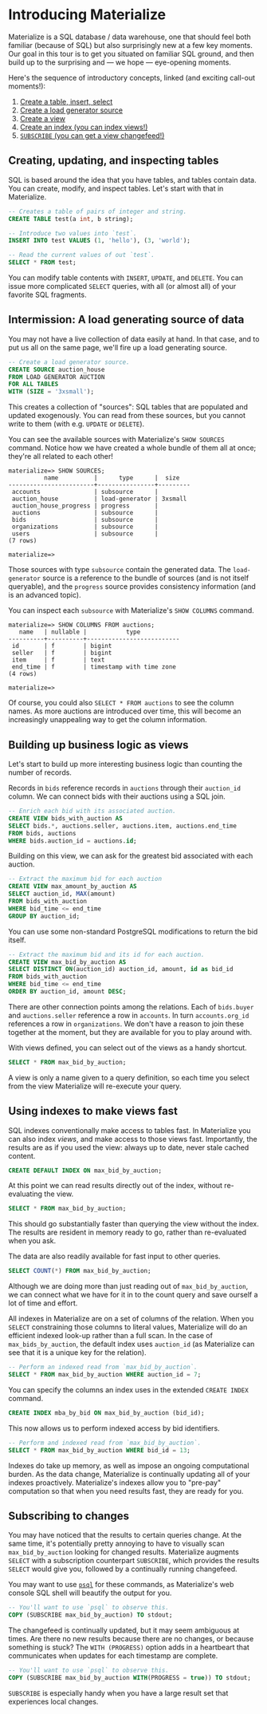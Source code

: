 # Introducing Materialize

Materialize is a SQL database / data warehouse, one that should feel both familiar (because of SQL) but also surprisingly new at a few key moments.
Our goal in this tour is to get you situated on familiar SQL ground, and then build up to the surprising and — we hope — eye-opening moments.

Here's the sequence of introductory concepts, linked (and exciting call-out moments!):
1. [Create a table, insert, select](#creating-updating-and-inspecting-tables)
1. [Create a load generator source](#intermission-a-load-generating-source-of-data)
1. [Create a view](#building-up-business-logic-as-views)
1. [Create an index (you can index views!)](#using-indexes-to-make-views-fast)
1. [`SUBSCRIBE` (you can get a view changefeed!)](#subscribing-to-changes)

## Creating, updating, and inspecting tables

SQL is based around the idea that you have tables, and tables contain data.
You can create, modify, and inspect tables.
Let's start with that in Materialize.

```sql
-- Creates a table of pairs of integer and string.
CREATE TABLE test(a int, b string);
```

```sql
-- Introduce two values into `test`.
INSERT INTO test VALUES (1, 'hello'), (3, 'world');
```

```sql
-- Read the current values of out `test`.
SELECT * FROM test;
```

You can modify table contents with `INSERT`, `UPDATE`, and `DELETE`.
You can issue more complicated `SELECT` queries, with all (or almost all) of your favorite SQL fragments.

## Intermission: A load generating source of data

You may not have a live collection of data easily at hand.
In that case, and to put us all on the same page, we'll fire up a load generating source.

```sql
-- Create a load generator source.
CREATE SOURCE auction_house
FROM LOAD GENERATOR AUCTION
FOR ALL TABLES
WITH (SIZE = '3xsmall');
```
This creates a collection of "sources": SQL tables that are populated and updated exogenously.
You can read from these sources, but you cannot write to them (with e.g. `UPDATE` or `DELETE`).

You can see the available sources with Materialize's `SHOW SOURCES` command.
Notice how we have created a whole bundle of them all at once; they're all related to each other!

```
materialize=> SHOW SOURCES;
          name          |      type      |  size
------------------------+----------------+---------
 accounts               | subsource      |
 auction_house          | load-generator | 3xsmall
 auction_house_progress | progress       |
 auctions               | subsource      |
 bids                   | subsource      |
 organizations          | subsource      |
 users                  | subsource      |
(7 rows)

materialize=>
```
Those sources with type `subsource` contain the generated data.
The `load-generator` source is a reference to the bundle of sources (and is not itself queryable), and the `progress` source provides consistency information (and is an advanced topic).

You can inspect each `subsource` with Materialize's `SHOW COLUMNS` command.
```
materialize=> SHOW COLUMNS FROM auctions;
   name   | nullable |           type
----------+----------+--------------------------
 id       | f        | bigint
 seller   | f        | bigint
 item     | f        | text
 end_time | f        | timestamp with time zone
(4 rows)

materialize=>
```
Of course, you could also `SELECT * FROM auctions` to see the column names.
As more auctions are introduced over time, this will become an increasingly unappealing way to get the column information.

## Building up business logic as views

Let's start to build up more interesting business logic than counting the number of records.

Records in `bids` reference records in `auctions` through their `auction_id` column.
We can connect bids with their auctions using a SQL join.
```sql
-- Enrich each bid with its associated auction.
CREATE VIEW bids_with_auction AS
SELECT bids.*, auctions.seller, auctions.item, auctions.end_time
FROM bids, auctions
WHERE bids.auction_id = auctions.id;
```

Building on this view, we can ask for the greatest bid associated with each auction.
```sql
-- Extract the maximum bid for each auction
CREATE VIEW max_amount_by_auction AS
SELECT auction_id, MAX(amount)
FROM bids_with_auction
WHERE bid_time <= end_time
GROUP BY auction_id;
```

You can use some non-standard PostgreSQL modifications to return the bid itself.
```sql
-- Extract the maximum bid and its id for each auction.
CREATE VIEW max_bid_by_auction AS
SELECT DISTINCT ON(auction_id) auction_id, amount, id as bid_id
FROM bids_with_auction
WHERE bid_time <= end_time
ORDER BY auction_id, amount DESC;
```

There are other connection points among the relations.
Each of `bids.buyer` and `auctions.seller` reference a row in `accounts`.
In turn `accounts.org_id` references a row in `organizations`.
We don't have a reason to join these together at the moment, but they are available for you to play around with.

With views defined, you can select out of the views as a handy shortcut.
```sql
SELECT * FROM max_bid_by_auction;
```
A view is only a name given to a query definition, so each time you select from the view Materialize will re-execute your query.

## Using indexes to make views fast

SQL indexes conventionally make access to tables fast.
In Materialize you can also index *views*, and make access to those views fast.
Importantly, the results are as if you used the view: always up to date, never stale cached content.
```sql
CREATE DEFAULT INDEX ON max_bid_by_auction;
```
At this point we can read results directly out of the index, without re-evaluating the view.
```sql
SELECT * FROM max_bid_by_auction;
```
This should go substantially faster than querying the view without the index.
The results are resident in memory ready to go, rather than re-evaluated when you ask.

The data are also readily available for fast input to other queries.
```sql
SELECT COUNT(*) FROM max_bid_by_auction;
```
Although we are doing more than just reading out of `max_bid_by_auction`, we can connect what we have for it in to the count query and save ourself a lot of time and effort.

All indexes in Materialize are on a set of columns of the relation.
When you `SELECT` constraining those columns to literal values, Materialize will do an efficient indexed look-up rather than a full scan.
In the case of `max_bids_by_auction`, the default index uses `auction_id` (as Materialize can see that it is a unique key for the relation).

```sql
-- Perform an indexed read from `max_bid_by_auction`.
SELECT * FROM max_bid_by_auction WHERE auction_id = 7;
```

You can specify the columns an index uses in the extended `CREATE INDEX` command.
```sql
CREATE INDEX mba_by_bid ON max_bid_by_auction (bid_id);
```
This now allows us to perform indexed access by bid identifiers.
```sql
-- Perform and indexed read from `max_bid_by_auction`.
SELECT * FROM max_bid_by_auction WHERE bid_id = 13;
```

Indexes do take up memory, as well as impose an ongoing computational burden.
As the data change, Materialize is continually updating all of your indexes proactively.
Materialize's indexes allow you to "pre-pay" computation so that when you need results fast, they are ready for you.

## Subscribing to changes

You may have noticed that the results to certain queries change.
At the same time, it's potentially pretty annoying to have to visually scan `max_bid_by_auction` looking for changed results.
Materialize augments `SELECT` with a subscription counterpart `SUBSCRIBE`, which provides the results `SELECT` would give you, followed by a continually running changefeed.

You may want to use [`psql`](https://materialize.com/docs/integrations/sql-clients/#psql) for these commands, as Materialize's web console SQL shell will beautify the output for you.

```sql
-- You'll want to use `psql` to observe this.
COPY (SUBSCRIBE max_bid_by_auction) TO stdout;
```

The changefeed is continually updated, but it may seem ambiguous at times.
Are there no new results because there are no changes, or because something is stuck?
The `WITH (PROGRESS)` option adds in a heartbeart that communicates when updates for each timestamp are complete.

```sql
-- You'll want to use `psql` to observe this.
COPY (SUBSCRIBE max_bid_by_auction WITH(PROGRESS = true)) TO stdout;
```

`SUBSCRIBE` is especially handy when you have a large result set that experiences local changes.
